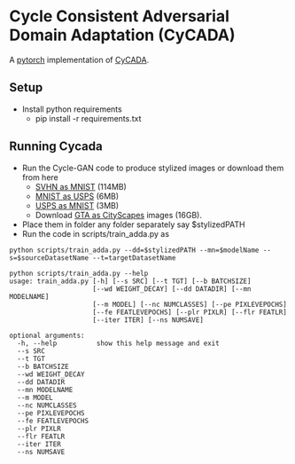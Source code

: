# Cycle Consistent Adversarial Domain Adaptation (CyCADA)
A [pytorch](http://pytorch.org/) implementation of [CyCADA](https://arxiv.org/pdf/1711.03213.pdf). 


## Setup
* Install python requirements
    * pip install -r requirements.txt

## Running Cycada
* Run the Cycle-GAN code to produce stylized images or download them from here
  * [SVHN as MNIST](https://people.eecs.berkeley.edu/~jhoffman/cycada/svhn2mnist.zip) (114MB)
  * [MNIST as USPS](https://people.eecs.berkeley.edu/~jhoffman/cycada/mnist2usps.zip) (6MB)
  * [USPS as MNIST](https://people.eecs.berkeley.edu/~jhoffman/cycada/usps2mnist.zip) (3MB)
  * Download [GTA as CityScapes](http://efrosgans.eecs.berkeley.edu/cyclegta/cyclegta.zip) images (16GB).
* Place them in folder any folder separately say $stylizedPATH
* Run the code in scripts/train_adda.py as 

```
python scripts/train_adda.py --dd=$stylizedPATH --mn=$modelName --s=$sourceDatasetName --t=targetDatasetName

python scripts/train_adda.py --help                              
usage: train_adda.py [-h] [--s SRC] [--t TGT] [--b BATCHSIZE]
                     [--wd WEIGHT_DECAY] [--dd DATADIR] [--mn MODELNAME]
                     [--m MODEL] [--nc NUMCLASSES] [--pe PIXLEVEPOCHS]
                     [--fe FEATLEVEPOCHS] [--plr PIXLR] [--flr FEATLR]
                     [--iter ITER] [--ns NUMSAVE]

optional arguments:
  -h, --help          show this help message and exit
  --s SRC
  --t TGT
  --b BATCHSIZE
  --wd WEIGHT_DECAY
  --dd DATADIR
  --mn MODELNAME
  --m MODEL
  --nc NUMCLASSES
  --pe PIXLEVEPOCHS
  --fe FEATLEVEPOCHS
  --plr PIXLR
  --flr FEATLR
  --iter ITER
  --ns NUMSAVE
```

<!-- ## Train image adaptation only (digits)
* Image adaptation builds on the work on [CycleGAN](https://github.com/junyanz/pytorch-CycleGAN-and-pix2pix). The submodule in this repo is a fork which also includes the semantic consistency loss. 
* Pre-trained image results for digits may be downloaded here
  * [SVHN as MNIST](https://people.eecs.berkeley.edu/~jhoffman/cycada/svhn2mnist.zip) (114MB)
  * [MNIST as USPS](https://people.eecs.berkeley.edu/~jhoffman/cycada/mnist2usps.zip) (6MB)
  * [USPS as MNIST](https://people.eecs.berkeley.edu/~jhoffman/cycada/usps2mnist.zip) (3MB)
* Producing SVHN as MNIST 
   * For an example of how to train image adaptation on SVHN->MNIST, see `cyclegan/train_cycada.sh`. From inside the `cyclegan` subfolder run `train_cycada.sh`. 
   * The snapshots will be stored in `cyclegan/cycada_svhn2mnist_noIdentity`. Inside `test_cycada.sh` set the epoch value to the epoch you wish to use and then run the script to generate 50 transformed images (to preview quickly) or run `test_cycada.sh all` to generate the full ~73K SVHN images as MNIST digits. 
   * Results are stored inside `cyclegan/results/cycada_svhn2mnist_noIdentity/train_75/images`. 
   * Note we use a dataset of mnist_svhn and for this experiment run in the reverse direction (BtoA), so the source (SVHN) images translated to look like MNIST digits will be stored as `[label]_[imageId]_fake_B.png`. Hence when images from this directory will be loaded later we will only images which match that naming convention.


## Train Feature Adaptation for Semantic Segmentation
* Download [GTA DRN-26 model](https://people.eecs.berkeley.edu/~jhoffman/cycada/drn26-gta5-iter115000.pth)
* Download [GTA as CityScapes DRN-26 model](https://people.eecs.berkeley.edu/~jhoffman/cycada/drn26-cyclegta5-iter115000.pth)
* Adapt using `scripts/train_fcn_adda.sh`
   * Choose the desired `src` and `tgt` and `datadir`. Make sure to download the corresponding base model and data. 
   * The final DRN-26 CyCADA model from GTA to CityScapes can be downloaded [here](https://people.eecs.berkeley.edu/~jhoffman/cycada/drn26_cycada_cyclegta2cityscapes.pth)
 -->
